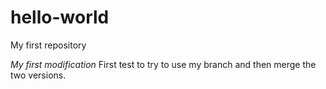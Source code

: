 # hello-world
My first repository

*My first modification*
First test to try to use my branch and then merge the two versions.
